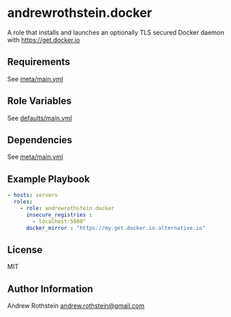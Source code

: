 andrewrothstein.docker
======

A role that installs and launches an optionally TLS secured Docker daemon with https://get.docker.io

Requirements
------------
See [meta/main.yml](meta/main.yml)


Role Variables
--------------

See [defaults/main.yml](defaults/main.yml)

Dependencies
------------

See [meta/main.yml](meta/main.yml)

Example Playbook
----------------

```yml
- hosts: servers
  roles:
    - role: andrewrothstein.docker
	  insecure_registries :
	    - localhost:5000"
	  docker_mirror : "https://my.get.docker.io.alternative.io"
```

License
-------

MIT

Author Information
------------------

Andrew Rothstein <andrew.rothstein@gmail.com>
